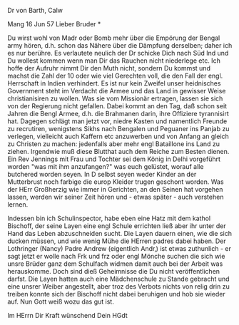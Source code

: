 Dr von Barth, Calw

 Mang 16 Jun 57
Lieber Bruder <Barth>*

Du wirst wohl von Madr oder Bomb mehr über die Empörung der Bengal army hören, d.h. schon das Nähere über die Dämpfung derselben; daher ich es nur berühre. Es verlautete neulich der Dr schicke Dich nach Süd Ind und Du wollest kommen wenn man Dir das Rauchen nicht niederlege etc. Ich hoffe der Aufruhr nimmt Dir den Muth nicht, sondern Du kommst und machst die Zahl der 10 oder wie viel Gerechten voll, die den Fall der engl. Herrschaft in Indien verhindert. Es ist nur kein Zweifel unser heidnisches Government steht im Verdacht die Armee und das Land in gewisser Weise christianisiren zu wollen. Was sie vom Missionär ertragen, lassen sie sich von der Regierung nicht gefallen. Dabei kommt an den Tag, daß schon seit Jahren die Bengl Armee, d.h. die Brahmanen darin, ihre Offiziere tyrannisirt hat. Dagegen schlägt man jetzt vor, niedre Kasten und namentlich Freunde zu recrutiren, wenigstens Sikhs nach Bengalen und Peguaner ins Panjab zu verlegen, vielleicht auch Kaffern etc anzuwerben und von Anfang an gleich zu Christen zu machen: jedenfalls aber mehr engl Bataillone ins Land zu ziehen. Irgendwie muß diese Blutthat auch dem Reiche zum Besten dienen. Ein Rev Jennings mit Frau und Tochter sei dem König in Delhi vorgeführt worden "was mit ihm anzufangen?" was euch gelüstet, worauf alle butchered worden seyen. In D selbst seyen weder Kinder an der Mutterbrust noch farbige die europ Kleider trugen geschont worden. Was der HErr Großherzig wie immer in Gerichten, an den Seinen hat vorgehen lassen, werden wir seiner Zeit hören und - etwas später - auch verstehen lernen.

Indessen bin ich Schulinspector, habe eben eine Hatz mit dem kathol Bischoff, der seine Layen eine engl Schule errichten ließ aber ihr unter der Hand das Leben abzuschneiden sucht. Die Layen dauern einen, wie die sich ducken müssen, und wie wenig Mühe die HErren padres dabei haben. Der Lothringer (Nancy) Padre Andrew (eigentlich Andr‚) ist etwas zuthunlich - er sagt jetzt er wolle nach Frk und frz oder engl Mönche suchen die sich wie unsre Brüder ganz dem Schulfach widmen damit auch bei der Arbeit was herauskomme. Doch sind dieß Geheimnisse die Du nicht veröffentlichen darfst. Die Layen hatten auch eine Mädchenschule zu Stande gebracht und eine unsrer Weiber angestellt, aber troz des Verbots nichts von relig drin zu treiben konnte sich der Bischoff nicht dabei beruhigen und hob sie wieder auf. Nun Gott weiß wozu das gut ist.

 Im HErrn Dir Kraft wünschend
 Dein HGdt

